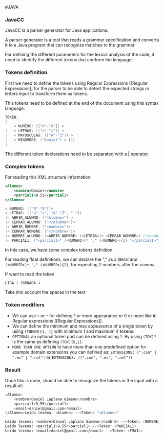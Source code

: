 #JAVA
### JavaCC

JavaCC is a parser generator for Java applications. 

A parser generator is a tool that reads a grammar specification and converts it to a Java program that can recognize matches to the grammar.


For defining the different parameters for the lexical analysis of the code, it need to identify the different tokens that conform the language: 

### Tokens definition

First we need to define the tokens using Regular Expressions [[Regular Expressions]] for the parser to be able to detect the expected strings or letters input to transform them as tokens. 

This tokens need to be defined at the end of the document using this syntax language: 


```JAVA
TOKEN:  
{  
    < NUMERO: (["0"-"9"]) >  
|   < LETRAS: (["a"-"z"]) >  
|   < MAYUSCULAS: (["A"-"Z"]) >  
|   < MINOMBRE: ("Daniel") > {1} 
}
```

The different token declarations need to be separated with a $|$ operator.  


### Complex tokens

For reading this XML structure information:

```XML
<Alumno>
	<nombre>Daniel</nombre>
	<parcial1>9.55</parcial1>
</Alumno>
```

```Java
< NUMERO: (["0"-"9"])>
< LETRAS: (["a"-"z", "A"-"Z", " "])
|< ABRIR_ALUMNO: ("<Alumno>") >
|< CERRAR_ALUMNO: ("</Alumno>")>
|< ABRIR_NOMBRE: ("<nombre>")>
|< CERRAR_NOMBRE: ("</nombre>")>
|< NOMBRE_ALUMNO: (<ABRIR_NOMBRE> (<LETRAS>)+ <CERRAR_NOMBRE>) //<nombre>Daniel</nombre>
|< PARCIAL1: ("<parcial1>" (<NUMERO>)* "," (<NUMERO>){2} "</parcial1>")> // <parcial1>9.55</parcial1>
```

In this case, we have some complex tokens definition: 

For reading float definitions, we can declare the "," as a literal and `(<NUMBER>)* "," (<NUMBER>){2}`, for expecting 2 numbers after the comma. 


If want to read the token

```Java
LIGA 1 JORNADA 4
```

Take into account the spaces in the text

### Token modifiers

* We can use `+` or `*` for defining 1 or more appearance or 0 or more like in Regular expressions [[Regular Expressions]]. 
* We can define the minimum and max appearance of a single token by using `(TOKEN){1, 4}` with minimum 1 and maximum 4 tokens. 
* `OPTIONAL` an optional token part can be defined using `?`. By using `(TOK)?` is the same as defining `(TOK){0,1}`. 
* `MORE THAN ONE OPTION` to have more than one predefined option for example domain extensions you can defined as: `EXTENSIONS: (".com" | ".es" | ".net")` or `EXTENSIONS: ([".com", ".es", ".net"])`


### Result


Once this is done, should be able to recognize the tokens in the input with a result of: 
```bash
<Alumno>
	<nombre>Daniel Laplana Gimeno</nombre>
	<parcial1>9,55</parcial1>
	<email>daniel@gmail.com</email>
</Alumno>Leido lexema: <Alumno> -->Token: "<Alumno>"

Leido lexema: <nombre>Daniel Laplana Gimeno</nombre> -->Token: <NOMBRE_ALUMNO>
Leido lexema: <parcial1>9,55</parcial1> -->Token: <PARCIAL1>
Leido lexema: <email>daniel@gmail.com</email> -->Token: <EMAIL>
```